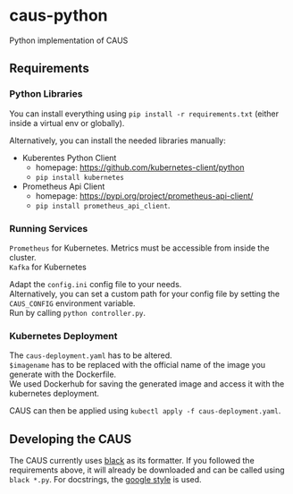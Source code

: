# caus-python
Python implementation of CAUS

## Requirements
### Python Libraries
You can install everything using `pip install -r requirements.txt` (either inside a virtual env or globally).

Alternatively, you can install the needed libraries manually:

- Kuberentes Python Client
  - homepage: <https://github.com/kubernetes-client/python>
  - `pip install kubernetes`
- Prometheus Api Client
  - homepage: <https://pypi.org/project/prometheus-api-client/>
  - `pip install prometheus_api_client`.


### Running Services
`Prometheus` for Kubernetes. Metrics must be accessible from inside the cluster.  
`Kafka` for Kubernetes

Adapt the `config.ini` config file to your needs.  
Alternatively, you can set a custom path for your config file by setting the `CAUS_CONFIG` environment variable.  
Run by calling `python controller.py`.

### Kubernetes Deployment
The `caus-deployment.yaml` has to be altered.  
`$imagename` has to be replaced with the official name of the image you generate with the Dockerfile.  
We used Dockerhub for saving the generated image and access it with the kubernetes deployment.

CAUS can then be applied using `kubectl apply -f caus-deployment.yaml`.

## Developing the CAUS

The CAUS currently uses [black](https://github.com/psf/black) as its formatter.
If you followed the requirements above, it will already be downloaded and can be called using `black *.py`.
For docstrings, the [google style](https://google.github.io/styleguide/pyguide.html#381-docstrings) is used.
